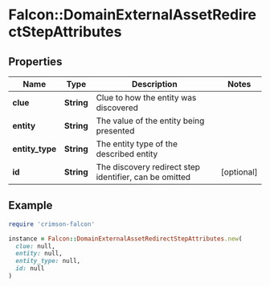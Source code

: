 # Falcon::DomainExternalAssetRedirectStepAttributes

## Properties

| Name | Type | Description | Notes |
| ---- | ---- | ----------- | ----- |
| **clue** | **String** | Clue to how the entity was discovered |  |
| **entity** | **String** | The value of the entity being presented |  |
| **entity_type** | **String** | The entity type of the described entity |  |
| **id** | **String** | The discovery redirect step identifier, can be omitted | [optional] |

## Example

```ruby
require 'crimson-falcon'

instance = Falcon::DomainExternalAssetRedirectStepAttributes.new(
  clue: null,
  entity: null,
  entity_type: null,
  id: null
)
```

